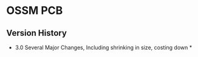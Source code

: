 # OSSM PCB

## Version History

* 3.0 Several Major Changes, Including shrinking in size, costing down
    *
